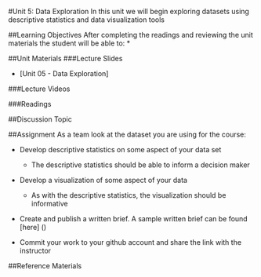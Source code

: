 #Unit 5: Data Exploration
In this unit we will begin exploring datasets using descriptive statistics and data visualization tools

##Learning Objectives
After completing the readings and reviewing the unit materials the student will be able to:
* 

##Unit Materials
###Lecture Slides
* [Unit 05 - Data Exploration]

###Lecture Videos

###Readings


##Discussion Topic


##Assignment
As a team look at the dataset you are using for the course:
* Develop descriptive statistics on some aspect of your data set
  * The descriptive statistics should be able to inform a decision maker
* Develop a visualization of some aspect of your data
  * As with the descriptive statistics, the visualization should be informative
* Create and publish a written brief. A sample written brief can be found [here] ()

* Commit your work to your github account and share the link with the instructor

##Reference Materials
